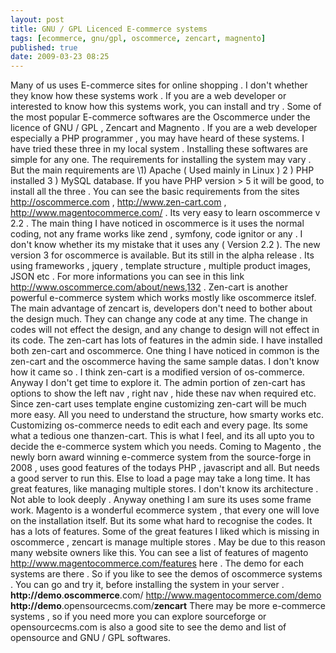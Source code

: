 ```yaml
---
layout: post
title: GNU / GPL Licenced E-commerce systems
tags: [ecommerce, gnu/gpl, oscommerce, zencart, magnento]
published: true
date: 2009-03-23 08:25
---
```

Many of us uses E-commerce sites for online shopping . I don't whether they know how these systems work . If you are a web developer or interested to know how this systems work, you can install and try .  Some of the most popular E-commerce softwares are the Oscommerce under the licence of GNU / GPL , Zencart and Magnento . If you are a web developer especially a PHP programmer , you may have heard of these systems. I have tried these three in my local system . Installing these softwares are simple for any one. The requirements for installing the system may vary . But the main requirements are  \1) Apache ( Used mainly in Linux )  2 ) PHP installed  3 ) MySQL database.  If you have PHP version \> 5 it will be good, to install all the three . You can see the basic requirements from the sites http://oscommerce.com , http://www.zen-cart.com , http://www.magentocommerce.com/ . Its very easy to learn oscommerce v 2.2 . The main thing I have noticed in oscommerce is it uses the normal coding, not any frame works like zend , symfony, code ignitor or any . I don't know whether its my mistake that it uses any ( Version 2.2 ).  The new version 3 for oscommerce is available. But its still in the alpha release . Its using frameworks , jquery , template structure , multiple product images, JSON etc . For more informations you can see in this link http://www.oscommerce.com/about/news,132 .  Zen-cart is another powerful e-commerce system which works mostly like oscommerce itslef. The main advantage of zencart is, developers don't need to bother about the design much. They can change any code at any time. The change in codes will not effect the design, and any change to design will not effect in its code. The zen-cart has lots of features in the admin side. I have installed both zen-cart and oscommerce. One thing I have noticed in common is the zen-cart and the oscommerce having the same sample datas. I don't know how it came so . I think zen-cart is a modified version of os-commerce. Anyway I don't get time to explore it. The admin portion of zen-cart has options to show the left nav , right nav , hide these nav when required etc.  Since zen-cart uses template engine customizing zen-cart will be much more easy. All you need to understand the structure, how smarty works etc. Customizing os-commerce needs to edit each and every page. Its some what a tedious one thanzen-cart. This is what I feel, and its all upto you to decide the e-commerce system which you needs.  Coming to Magento , the newly born award winning e-commerce system from the source-forge in 2008 , uses good features of the todays PHP , javascript and all. But needs a good server to run this. Else to load a page may take a long time. It has great features, like managing multiple stores. I don't know its architecture . Not able to look deeply . Anyway onething I am sure its uses some frame work.  Magento is a wonderful ecommerce system , that every one will love on the installation itself. But its some what hard to recognise the codes. It has a lots of features. Some of the great features I liked which is missing in oscommerce , zencart is manage multiple stores . May be due to this reason many website owners like this. You can see a list of features of magento http://www.magentocommerce.com/features here .  The demo for each systems are there . So if you like to see the demos of oscommerce systems . You can go and try it, before installing the system in your server .  **http://demo**.**oscommerce**.com/  http://www.magentocommerce.com/demo  **http://demo**.opensourcecms.com/**zencart**  There may be more e-commerce systems , so if you need more you can explore sourceforge or opensourcecms.com is also a good site to see the demo and list of opensource and GNU / GPL softwares.   
